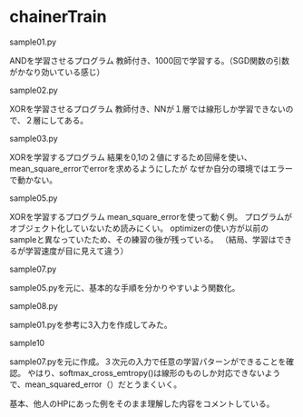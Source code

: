 # chainerTrain

sample01.py

ANDを学習させるプログラム
教師付き、1000回で学習する。（SGD関数の引数がかなり効いている感じ）

sample02.py

XORを学習させるプログラム
教師付き、NNが１層では線形しか学習できないので、２層にしてある。

sample03.py

XORを学習するプログラム
結果を0,1の２値にするため回帰を使い、mean_square_errorでerrorを求めるようにしたが
なぜか自分の環境ではエラーで動かない。

sample05.py

XORを学習するプログラム
mean_square_errorを使って動く例。
プログラムがオブジェクト化していないため読みにくい。
optimizerの使い方が以前のsampleと異なっていたため、その練習の後が残っている。
（結局、学習はできるが学習速度が目に見えて違う）

sample07.py

sample05.pyを元に、基本的な手順を分かりやすいよう関数化。

sample08.py

sample01.pyを参考に3入力を作成してみた。

sample10

sample07.pyを元に作成。３次元の入力で任意の学習パターンができることを確認。
やはり、softmax_cross_emtropy()は線形のものしか対応できないようで、mean_squared_error（）だとうまくいく。


基本、他人のHPにあった例をそのまま理解した内容をコメントしている。

